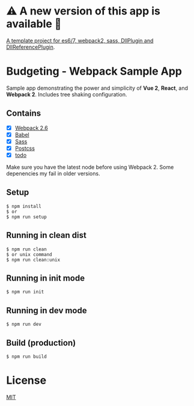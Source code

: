 # ⚠️ A new version of this app is available 🎉
[A template project for es6/7, webpack2, sass, DllPlugin and DllReferencePlugin](https://github.com/eilvein/webpack2-es6.git).

# Budgeting - Webpack Sample App

Sample app demonstrating the power and simplicity of **Vue 2**, **React**, and **Webpack 2**. Includes tree shaking configuration.

## Contains

- [x] [Webpack 2.6](https://webpack.github.io)
- [x] [Babel](https://babeljs.io/)
- [x] [Sass](http://sass-lang.com/)
- [x] [Postcss](http://postcss.org/)
- [x] [todo](https://github.com/eilvein)

Make sure you have the latest node before using Webpack 2. Some depenencies my fail in older versions.

## Setup

```
$ npm install
$ or
$ npm run setup
```

## Running in clean dist

```
$ npm run clean
$ or unix command
$ npm run clean:unix
```

## Running in init mode

```
$ npm run init
```

## Running in dev mode

```
$ npm run dev
```

## Build (production)

```
$ npm run build
```

# License

[MIT](License.md)
